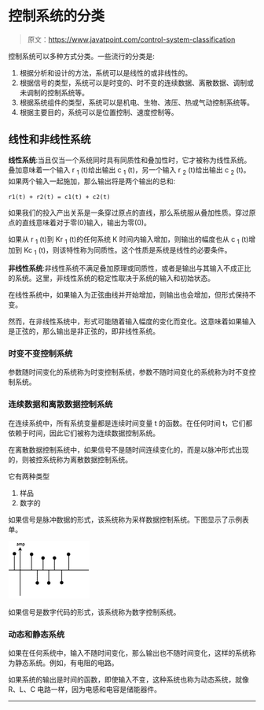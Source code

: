 # 控制系统的分类

> 原文：<https://www.javatpoint.com/control-system-classification>

控制系统可以多种方式分类。一些流行的分类是:

1.  根据分析和设计的方法，系统可以是线性的或非线性的。
2.  根据信号的类型，系统可以是时变的、时不变的连续数据、离散数据、调制或未调制的控制系统等。
3.  根据系统组件的类型，系统可以是机电、生物、液压、热或气动控制系统等。
4.  根据主要目的，系统可以是位置控制、速度控制等。

## 线性和非线性系统

**线性系统**:当且仅当一个系统同时具有同质性和叠加性时，它才被称为线性系统。叠加意味着一个输入 r <sub>1</sub> (t)给出输出 c <sub>1</sub> (t)，另一个输入 r <sub>2</sub> (t)给出输出 c <sub>2</sub> (t)。如果两个输入一起施加，那么输出将是两个输出的总和:

```
r1(t) + r2(t) = c1(t) + c2(t)

```

如果我们的投入产出关系是一条穿过原点的直线，那么系统服从叠加性质。穿过原点的直线意味着对于零(0)输入，输出为零(0)。

如果从 r <sub>1</sub> (t)到 Kr <sub>1</sub> (t)的任何系统 K 时间内输入增加，则输出的幅度也从 c <sub>1</sub> (t)增加到 Kc <sub>1</sub> (t)，则该特性称为同质性。这个性质是系统是线性的必要条件。

**非线性系统**:非线性系统不满足叠加原理或同质性，或者是输出与其输入不成正比的系统。这里，非线性系统的稳定性取决于系统的输入和初始状态。

在线性系统中，如果输入为正弦曲线并开始增加，则输出也会增加，但形式保持不变。

然而，在非线性系统中，形式可能随着输入幅度的变化而变化。这意味着如果输入是正弦的，那么输出是非正弦的，即非线性系统。

### 时变不变控制系统

参数随时间变化的系统称为时变控制系统，参数不随时间变化的系统称为时不变控制系统。

### 连续数据和离散数据控制系统

在连续系统中，所有系统变量都是连续时间变量 t 的函数。在任何时间 t，它们都依赖于时间，因此它们被称为连续数据控制系统。

在离散数据控制系统中，如果信号不是随时间连续变化的，而是以脉冲形式出现的，则被控系统称为离散数据控制系统。

它有两种类型

1.  样品
2.  数字的

如果信号是脉冲数据的形式，该系统称为采样数据控制系统。下图显示了示例表单。

![Classification of Control System](img/9d7d0ed632d9b91cad47817ffa80e3aa.png)

如果信号是数字代码的形式，该系统称为数字控制系统。

### 动态和静态系统

如果在任何系统中，输入不随时间变化，那么输出也不随时间变化，这样的系统称为静态系统。例如，有电阻的电路。

如果系统的输出是时间的函数，即使输入不变，这种系统也称为动态系统，就像 R、L、C 电路一样，因为电感和电容是储能器件。

* * *